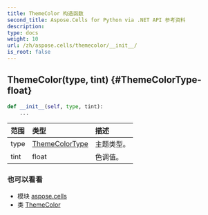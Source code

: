```yaml
---
title: ThemeColor 构造函数
second_title: Aspose.Cells for Python via .NET API 参考资料
description:
type: docs
weight: 10
url: /zh/aspose.cells/themecolor/__init__/
is_root: false
---
```

##  ThemeColor(type, tint) {#ThemeColorType-float}




```python
def __init__(self, type, tint):
    ...
```


|范围|类型|描述|
| :- | :- | :- |
| type | [ThemeColorType](/cells/python-net/zh/aspose.cells/themecolortype) |主题类型。|
| tint | float |色调值。|



### 也可以看看
* 模块 [aspose.cells](../../)
* 类 [ThemeColor](/cells/python-net/zh/aspose.cells/themecolor)

